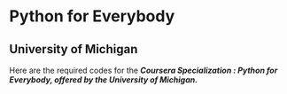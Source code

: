 # Python for Everybody 

## University of Michigan

Here are the required codes for the _**Coursera Specialization : Python for Everybody, offered by the University of Michigan.**_
